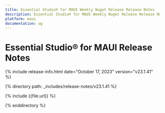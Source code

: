 ```yaml
---
title: Essential Studio® for MAUI Weekly Nuget Release Release Notes  
description: Essential Studio® for MAUI Weekly Nuget Release Release Notes  
platform: maui
documentation: ug
---
```


# Essential Studio® for MAUI  Release Notes  

{% include release-info.html date="October 17, 2023"  version="v23.1.41" %} 

{% directory path: _includes/release-notes/v23.1.41 %}

{% include {{file.url}} %}

{% enddirectory %}
